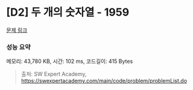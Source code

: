 # [D2] 두 개의 숫자열 - 1959 

[문제 링크](https://swexpertacademy.com/main/code/problem/problemDetail.do?contestProbId=AV5PpoFaAS4DFAUq) 

### 성능 요약

메모리: 43,780 KB, 시간: 102 ms, 코드길이: 415 Bytes



> 출처: SW Expert Academy, https://swexpertacademy.com/main/code/problem/problemList.do